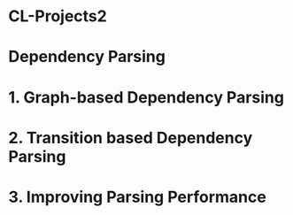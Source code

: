 # CL-Projects2
# Dependency Parsing
# 1. Graph-based Dependency Parsing
# 2. Transition based Dependency Parsing
# 3. Improving Parsing Performance